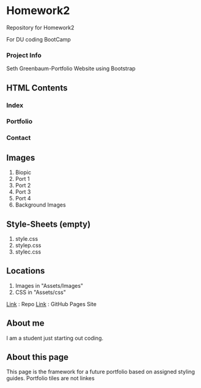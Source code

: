# Homework2
Repository for Homework2

For DU coding BootCamp

### Project Info

Seth Greenbaum-Portfolio Website using Bootstrap

## HTML Contents

### Index
### Portfolio
### Contact

## Images
1. Biopic
2. Port 1
3. Port 2
4. Port 3
5. Port 4
6. Background Images


## Style-Sheets (empty)
1. style.css
2. stylep.css
3. stylec.css

## Locations
1. Images in "Assets/Images" 
2. CSS in "Assets/css"


[Link](https://github.com/SethGreenbaum/Homework2) : Repo
[Link](https://sethgreenbaum.github.io/Homework2/) : GitHub Pages Site


## About me

I am a student just starting out coding. 

## About this page

This page is the framework for a future portfolio based on assigned styling guides. Portfolio tiles are not linkes
